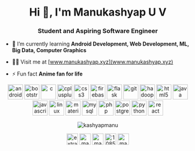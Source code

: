 <h1 align="center">Hi 👋, I'm Manukashyap U V</h1>
<h3 align="center">Student and Aspiring Software Engineer</h3>

- 🌱 I’m currently learning **Android Development, Web Development, ML, Big Data, Computer Graphics**

- 👨‍💻 Visit me at [www.manukashyap.xyz](www.manukashyap.xyz)

- ⚡ Fun fact **Anime fan for life**

<p align="center"><img src="https://devicons.github.io/devicon/devicon.git/icons/android/android-original-wordmark.svg" alt="android" width="40" height="40"/> <img src="https://devicons.github.io/devicon/devicon.git/icons/bootstrap/bootstrap-plain.svg" alt="bootstrap" width="40" height="40"/> <img src="https://devicons.github.io/devicon/devicon.git/icons/c/c-original.svg" alt="c" width="40" height="40"/> <img src="https://devicons.github.io/devicon/devicon.git/icons/cplusplus/cplusplus-original.svg" alt="cplusplus" width="40" height="40"/> <img src="https://devicons.github.io/devicon/devicon.git/icons/css3/css3-original-wordmark.svg" alt="css3" width="40" height="40"/> <img src="https://www.vectorlogo.zone/logos/firebase/firebase-icon.svg" alt="firebase" width="40" height="40"/> <img src="https://www.vectorlogo.zone/logos/pocoo_flask/pocoo_flask-icon.svg" alt="flask" width="40" height="40"/> <img src="https://www.vectorlogo.zone/logos/git-scm/git-scm-icon.svg" alt="git" width="40" height="40"/> <img src="https://www.vectorlogo.zone/logos/apache_hadoop/apache_hadoop-icon.svg" alt="hadoop" width="40" height="40"/> <img src="https://devicons.github.io/devicon/devicon.git/icons/html5/html5-original-wordmark.svg" alt="html5" width="40" height="40"/> <img src="https://devicons.github.io/devicon/devicon.git/icons/java/java-original-wordmark.svg" alt="java" width="40" height="40"/> <img src="https://devicons.github.io/devicon/devicon.git/icons/javascript/javascript-original.svg" alt="javascript" width="40" height="40"/> <img src="https://devicons.github.io/devicon/devicon.git/icons/linux/linux-original.svg" alt="linux" width="40" height="40"/> <img src="https://raw.githubusercontent.com/prplx/svg-logos/5585531d45d294869c4eaab4d7cf2e9c167710a9/svg/materialize.svg" alt="materialize" width="40" height="40"/> <img src="https://devicons.github.io/devicon/devicon.git/icons/mysql/mysql-original-wordmark.svg" alt="mysql" width="40" height="40"/> <img src="https://devicons.github.io/devicon/devicon.git/icons/php/php-original.svg" alt="php" width="40" height="40"/> <img src="https://devicons.github.io/devicon/devicon.git/icons/postgresql/postgresql-original-wordmark.svg" alt="postgresql" width="40" height="40"/> <img src="https://devicons.github.io/devicon/devicon.git/icons/python/python-original.svg" alt="python" width="40" height="40"/> <img src="https://devicons.github.io/devicon/devicon.git/icons/react/react-original-wordmark.svg" alt="react" width="40" height="40"/></p>
<p align="center"><img align="center" src="https://github-readme-stats.vercel.app/api?username=kashyapmanu&show_icons=true&count_private=true" alt="kashyapmanu" /></p>

<p align="center">
<a href="https://codepen.io/extrabigchungus" target="blank"><img align="center" src="https://cdn.jsdelivr.net/npm/simple-icons@3.0.1/icons/codepen.svg" alt="extrabigchungus" height="30" width="30" /></a>
<a href="https://twitter.com/manukashyapuv" target="blank"><img align="center" src="https://cdn.jsdelivr.net/npm/simple-icons@3.0.1/icons/twitter.svg" alt="manukashyapuv" height="30" width="30" /></a>
<a href="https://linkedin.com/in/manukashaypuv" target="blank"><img align="center" src="https://cdn.jsdelivr.net/npm/simple-icons@3.0.1/icons/linkedin.svg" alt="manukashaypuv" height="30" width="30" /></a>
<a href="https://stackoverflow.com/users/10850572" target="blank"><img align="center" src="https://cdn.jsdelivr.net/npm/simple-icons@3.0.1/icons/stackoverflow.svg" alt="10850572" height="30" width="30" /></a>
<a href="https://medium.com/manukashyap_33604" target="blank"><img align="center" src="https://cdn.jsdelivr.net/npm/simple-icons@3.0.1/icons/medium.svg" alt="manukashyap_33604" height="30" width="30" /></a>
</p>
